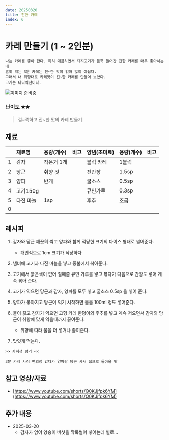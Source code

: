 ```yaml
---
date: 20250320
title: 진한 카레
index: 6
---
```


# 카레 만들기 (1 ~ 2인분)

```
나는 카레를 좋아 한다. 특히 매콤하면서 돼지고기가 듬뿍 들어간 진한 카레를 매우 좋아하는데
흔히 먹는 3분 카레는 진~한 맛이 없어 많이 아쉽다.
그래서 내 취향대로 카레맛이 진~한 카레를 만들어 보았다.
고기는 다다익선이다.
```

![이미지 준비중](<../../_assets/img/6_1.jpeg>)

### 난이도 ✭✭
> 걸~쭉하고 진~한 맛의 카레 만들기


## 재료
||재료명|용량(개수)|비고|양념(조미료)|용량(개수)|비고|
|:-:|:--|:--|:--|:--|:--|:--|
|1|감자|작은거 1개||블럭 카레|1블럭||
|2|당근|취향 것||진간장|1.5sp||
|3|양파|반개||굴소스|0.5sp||
|4|고기150g|||큐민가루|0.3sp||
|5|다진 마늘|1sp||후추|조금||
|0|||||||


## 레시피
1. 감자와 당근 깨끗히 씩고 양파와 함께 적당한 크기의 다이스 형태로 썰어준다.
    - 개인적으로 1cm 크기가 적당하다

1. 냄비에 고기과 다진 마늘을 넣고 중불에서 볶아준다.

1. 고기에서 붉은색이 없어 질때쯤 큐민 가루를 넣고 볶다가 다음으로 간장도 넣어 계속 볶아 준다.

1. 고기가 익으면 당근과 감자, 양파를 모두 넣고 굴소스 0.5sp 을 넣어 준다.

1. 양파가 볶아지고 당근이 익기 시작하면 물을 100ml 정도 넣어준다.

1. 물이 끓고 감자가 익으면 고형 카레 한덩이와 후추를 넣고 계속 저으면서 감자와 당근이 취향에 맞게 익을때까지 끓여준다.
    - 취향에 따라 물을 더 넣거나 졸여준다.

1. 맛잇게 먹는다.


~~~
>> 자취생 평가 <<

3분 카레 사러 편의점 갔다가 양파랑 당근 사서 집으로 돌아올 맛
~~~

## 참고 영상/자료
- [https://www.youtube.com/shorts/Q0KJjfpk6YM](https://www.youtube.com/shorts/Q0KJjfpk6YM)

## 추가 내용
- 2025-03-20
    - 감자가 없어 양송이 버섯을 깍둑썰어 넣어는데 별로...